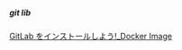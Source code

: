 ##### git lib

[GitLab をインストールしよう!_Docker Image](https://qiita.com/masakura/items/e29f1dd4794bcaf066ce)
